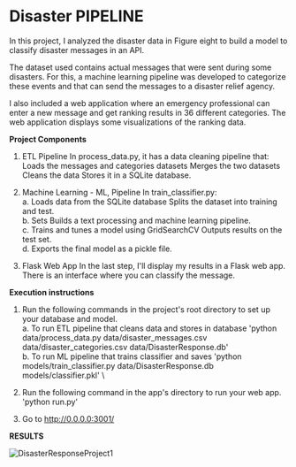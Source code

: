 # Disaster PIPELINE

In this project, I analyzed the disaster data in Figure eight to build a model to classify disaster messages in an API.

The dataset used contains actual messages that were sent during some disasters. For this, a machine learning pipeline was developed to categorize these events and that can send the messages to a disaster relief agency.

I also included a web application where an emergency professional can enter a new message and get ranking results in 36 different categories. The web application displays some visualizations of the ranking data.

**Project Components**

1. ETL Pipeline In process_data.py, it has a data cleaning pipeline that: Loads the messages and categories datasets Merges the two datasets Cleans the data Stores it in a SQLite database.

2. Machine Learning - ML, Pipeline In train_classifier.py: \
    a. Loads data from the SQLite database Splits the dataset into training and test. \
    b. Sets Builds a text processing and machine learning pipeline. \
    c. Trains and tunes a model using GridSearchCV Outputs results on the test set. \
    d. Exports the final model as a pickle file.

3. Flask Web App In the last step, I'll display my results in a Flask web app. There is an interface where you can classify the message.

**Execution instructions**

1. Run the following commands in the project's root directory to set up your database and model. \
    a. To run ETL pipeline that cleans data and stores in database 'python data/process_data.py data/disaster_messages.csv data/disaster_categories.csv data/DisasterResponse.db' \
    b. To run ML pipeline that trains classifier and saves 'python models/train_classifier.py data/DisasterResponse.db models/classifier.pkl' \

2. Run the following command in the app's directory to run your web app. 'python run.py'

3. Go to http://0.0.0.0:3001/

**RESULTS**

![DisasterResponseProject1](https://user-images.githubusercontent.com/26391825/107163899-2b668e00-697a-11eb-9f10-1acf6ea5996c.PNG)


